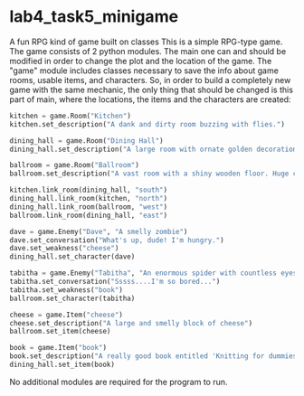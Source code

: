 # lab4_task5_minigame
A fun RPG kind of game built on classes
This is a simple RPG-type game. The game consists of 2 python modules.
The main one can and should be modified in order to change the plot and the location of the game. The "game" module includes classes necessary to save the info about game rooms, usable items, and characters. So, in order to build a completely new game with the same mechanic, the only thing that should be changed is this part of main, where the locations, the items and the characters are created:
```python
kitchen = game.Room("Kitchen")
kitchen.set_description("A dank and dirty room buzzing with flies.")

dining_hall = game.Room("Dining Hall")
dining_hall.set_description("A large room with ornate golden decorations on each wall.")

ballroom = game.Room("Ballroom")
ballroom.set_description("A vast room with a shiny wooden floor. Huge candlesticks guard the entrance.")

kitchen.link_room(dining_hall, "south")
dining_hall.link_room(kitchen, "north")
dining_hall.link_room(ballroom, "west")
ballroom.link_room(dining_hall, "east")

dave = game.Enemy("Dave", "A smelly zombie")
dave.set_conversation("What's up, dude! I'm hungry.")
dave.set_weakness("cheese")
dining_hall.set_character(dave)

tabitha = game.Enemy("Tabitha", "An enormous spider with countless eyes and furry legs.")
tabitha.set_conversation("Sssss....I'm so bored...")
tabitha.set_weakness("book")
ballroom.set_character(tabitha)

cheese = game.Item("cheese")
cheese.set_description("A large and smelly block of cheese")
ballroom.set_item(cheese)

book = game.Item("book")
book.set_description("A really good book entitled 'Knitting for dummies'")
dining_hall.set_item(book)
```
No additional modules are required for the program to run. 
